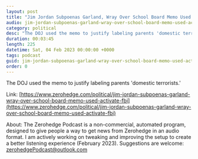 ```yaml
---
layout: post
title: "Jim Jordan Subpoenas Garland, Wray Over School Board Memo Used Against 'Domestic Terrorist' Parents"
audio: jim-jordan-subpoenas-garland-wray-over-school-board-memo-used-activate-fbi-3
category: political
desc: "The DOJ used the memo to justify labeling parents 'domestic terrorists.'"
duration: 00:03:45
length: 225
datetime: Sat, 04 Feb 2023 00:00:00 +0000
tags: podcast
guid: jim-jordan-subpoenas-garland-wray-over-school-board-memo-used-activate-fbi-0
order: 0
---
```

The DOJ used the memo to justify labeling parents 'domestic terrorists.'

Link: [https://www.zerohedge.com/political/jim-jordan-subpoenas-garland-wray-over-school-board-memo-used-activate-fbi](https://www.zerohedge.com/political/jim-jordan-subpoenas-garland-wray-over-school-board-memo-used-activate-fbi)

About: The Zerohedge Podcast is a non-commercial, automated program, designed to give people a way to get news from Zerohedge in an audio format.  I am actively working on tweaking and improving the setup to create a better listening experience (February 2023).  Suggestions are welcome: [zerohedgePodcast@outlook.com](mailto:zerohedgePodcast@outlook.com)